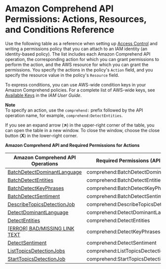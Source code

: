 # Amazon Comprehend API Permissions: Actions, Resources, and Conditions Reference<a name="comprehend-api-permissions-ref"></a>

Use the following table as a reference when setting up [Access Control](auth-and-access-control.md#access-control) and writing a permissions policy that you can attach to an IAM identity \(an identity\-based policy\)\. The list includes each Amazon Comprehend API operation, the corresponding action for which you can grant permissions to perform the action, and the AWS resource for which you can grant the permissions\. You specify the actions in the policy's `Action` field, and you specify the resource value in the policy's `Resource` field\. 

To express conditions, you can use AWS\-wide condition keys in your Amazon Comprehend policies\. For a complete list of AWS\-wide keys, see [Available Keys](http://docs.aws.amazon.com/IAM/latest/UserGuide/reference_policies_elements.html#AvailableKeys) in the *IAM User Guide*\. 

**Note**  
To specify an action, use the `comprehend:` prefix followed by the API operation name, for example, `comprehend:DetectEntities`\.

If you see an expand arrow \(**↗**\) in the upper\-right corner of the table, you can open the table in a new window\. To close the window, choose the close button \(**X**\) in the lower\-right corner\.


**Amazon Comprehend API and Required Permissions for Actions**  

| Amazon Comprehend API Operations | Required Permissions \(API Actions\) | Resources | 
| --- | --- | --- | 
| [BatchDetectDominantLanguage](API_BatchDetectDominantLanguage.md) | comprehend:BatchDetectDominantLanguage | \* | 
| [BatchDetectEntities](API_BatchDetectEntities.md) | comprehend:BatchDetectEntities | \* | 
| [BatchDetectKeyPhrases](API_BatchDetectKeyPhrases.md) | comprehend:BatchDetectKeyPhrases | \* | 
| [BatchDetectSentiment](API_BatchDetectSentiment.md) | comprehend:BatchDetectSentiment | \* | 
| [DescribeTopicsDetectionJob](API_DescribeTopicsDetectionJob.md) | comprehend:DescribeTopicsDetectionJob | \* | 
| [DetectDominantLanguage](API_DetectDominantLanguage.md) | comprehend:DetectDominantLanguage | \* | 
| [DetectEntities](API_DetectEntities.md) | comprehend:DetectEntities | \* | 
| [[ERROR] BAD/MISSING LINK TEXT](API_DetectKeyPhrases.md) | comprehend:DetectKeyPhrases | \* | 
| [DetectSentiment](API_DetectSentiment.md) | comprehend:DetectSentiment | \* | 
| [ListTopicsDetectionJobs](API_ListTopicsDetectionJobs.md) | comprehend:ListTopicsDectectionJobs | \* | 
| [StartTopicsDetectionJob](API_StartTopicsDetectionJob.md) | comprehend:StartTopicsDetectionJob | \* | 